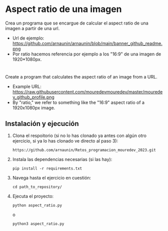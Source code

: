 # Aspect ratio de una imagen

Crea un programa que se encargue de calcular el aspect ratio de una imagen a partir de una url.
- Url de ejemplo:
  https://github.com/arnaunin/arnaunin/blob/main/banner_github_readme.png
- Por ratio hacemos referencia por ejemplo a los "16:9" de una imagen de 1920*1080px.

#

Create a program that calculates the aspect ratio of an image from a URL.
- Example URL: https://raw.githubusercontent.com/mouredevmouredev/master/mouredev_github_profile.png
- By "ratio," we refer to something like the "16:9" aspect ratio of a 1920x1080px image.

## Instalación y ejecución
1. Clona el respoitorio (si no lo has clonado ya antes con algún otro ejercicio, si ya lo has clonado ve directo al paso 3):
   ```
   https://github.com/arnaunin/Retos_programacion_mouredev_2023.git
   ```
2. Instala las dependencias necesarias (si las hay):
   ```
   pip install -r requirements.txt
   ```
3. Navega hasta el ejercicio en cuestión:
   ```
   cd path_to_repository/
   ```
4. Ejecuta el proyecto:
   ```
   python aspect_ratio.py
   ```
   o
   ```
   python3 aspect_ratio.py
